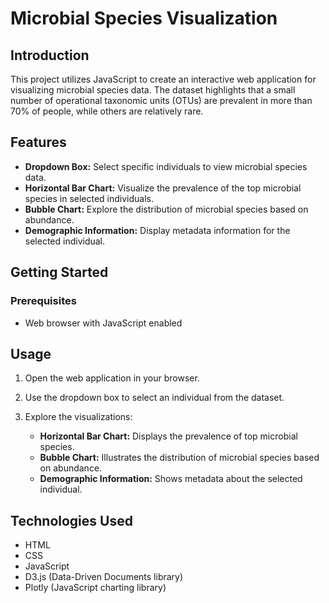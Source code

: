 # Microbial Species Visualization

## Introduction

This project utilizes JavaScript to create an interactive web application for visualizing microbial species data. The dataset highlights that a small number of operational taxonomic units (OTUs) are prevalent in more than 70% of people, while others are relatively rare.

## Features

- **Dropdown Box:** Select specific individuals to view microbial species data.
- **Horizontal Bar Chart:** Visualize the prevalence of the top microbial species in selected individuals.
- **Bubble Chart:** Explore the distribution of microbial species based on abundance.
- **Demographic Information:** Display metadata information for the selected individual.

## Getting Started

### Prerequisites

- Web browser with JavaScript enabled


## Usage

1. Open the web application in your browser.

2. Use the dropdown box to select an individual from the dataset.

3. Explore the visualizations:
   - **Horizontal Bar Chart:** Displays the prevalence of top microbial species.
   - **Bubble Chart:** Illustrates the distribution of microbial species based on abundance.
   - **Demographic Information:** Shows metadata about the selected individual.


## Technologies Used

- HTML
- CSS
- JavaScript
- D3.js (Data-Driven Documents library)
- Plotly (JavaScript charting library)

